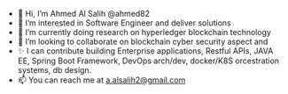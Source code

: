 - 👋 Hi, I’m Ahmed Al Salih @ahmed82 
- 👀 I’m interested in Software Engineer and deliver solutions
- 🌱 I’m currently doing research on hyperledger blockchain technology
- 💞️ I’m looking to collaborate on blockchain cyber security aspect and 
- ✨ I can contribute building  Enterprise applications, Restful APIs, JAVA EE, Spring Boot Framework, DevOps arch/dev, docker/K8S orcestration systems, db design.
- 📫 You can reach me at a.alsalih2@gmail.com

<!---
ahmed82/ahmed82 is a ✨ special ✨ repository because its `README.md` (this file) appears on your GitHub profile.
You can click the Preview link to take a look at your changes.
--->
